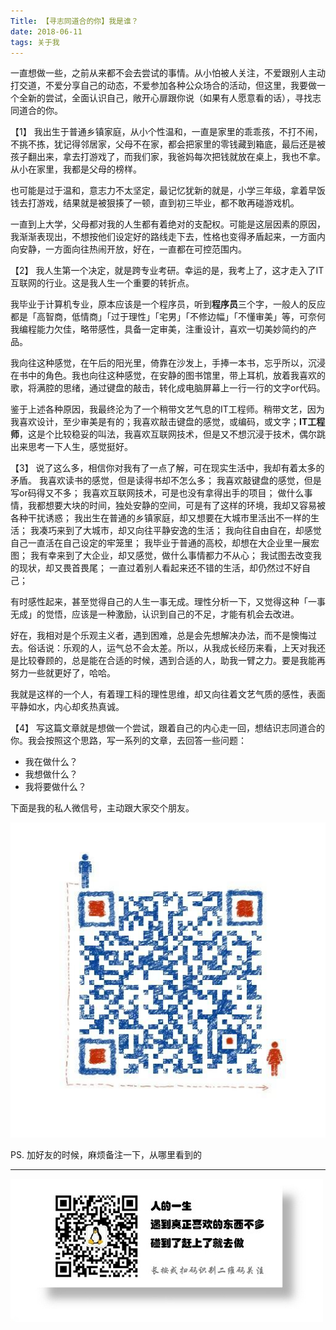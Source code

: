 ```yaml
---
Title: 【寻志同道合的你】我是谁？
date: 2018-06-11
tags: 关于我
---
```


一直想做一些，之前从来都不会去尝试的事情。从小怕被人关注，不爱跟别人主动打交道，不爱分享自己的动态，不爱参加各种公众场合的活动，但这里，我要做一个全新的尝试，全面认识自己，敞开心扉跟你说（如果有人愿意看的话），寻找志同道合的你。

【1】
我出生于普通乡镇家庭，从小个性温和，一直是家里的乖乖孩，不打不闹，不挑不拣，犹记得邻居家，父母不在家，都会把家里的零钱藏到箱底，最后还是被孩子翻出来，拿去打游戏了，而我们家，我爸妈每次把钱就放在桌上，我也不拿。从小在家里，我都是父母的榜样。

也可能是过于温和，意志力不太坚定，最记忆犹新的就是，小学三年级，拿着早饭钱去打游戏，结果就是被狠揍了一顿，直到初三毕业，都不敢再碰游戏机。

一直到上大学，父母都对我的人生都有着绝对的支配权。可能是这层因素的原因，我渐渐表现出，不想按他们设定好的路线走下去，性格也变得矛盾起来，一方面内向安静，一方面向往热闹开放，好在，一直都在可控范围内。

【2】
我人生第一个决定，就是跨专业考研。幸运的是，我考上了，这才走入了IT互联网的行业。这是我人生一个重要的转折点。

我毕业于计算机专业，原本应该是一个程序员，听到**程序员**三个字，一般人的反应都是「高智商，低情商」「过于理性」「宅男」「不修边幅」「不懂审美」等，可奈何我编程能力欠佳，略带感性，具备一定审美，注重设计，喜欢一切美妙简约的产品。

我向往这种感觉，在午后的阳光里，倚靠在沙发上，手捧一本书，忘乎所以，沉浸在书中的角色。我也向往这种感觉，在安静的图书馆里，带上耳机，放着我喜欢的歌，将满腔的思绪，通过键盘的敲击，转化成电脑屏幕上一行一行的文字or代码。

鉴于上述各种原因，我最终沦为了一个稍带文艺气息的IT工程师。稍带文艺，因为我喜欢设计，至少审美是有的；我喜欢敲击键盘的感觉，或编码，或文字；**IT工程师**，这是个比较稳妥的叫法，我喜欢互联网技术，但是又不想沉浸于技术，偶尔跳出来思考一下人生，感觉挺好。

【3】
说了这么多，相信你对我有了一点了解，可在现实生活中，我却有着太多的矛盾。
我喜欢读书的感觉，但是读得书却不怎么多；
我喜欢敲键盘的感觉，但是写or码得又不多；
我喜欢互联网技术，可是也没有拿得出手的项目；
做什么事情，我都想要大块的时间，独处安静的空间，可是有了这样的环境，我却又容易被各种干扰诱惑；
我出生在普通的乡镇家庭，却又想要在大城市里活出不一样的生活；
我凑巧来到了大城市，却又向往平静安逸的生活；
我向往自由自在，却感觉自己一直活在自己设定的牢笼里；
我毕业于普通的高校，却想在大企业里一展宏图；
我有幸来到了大企业，却又感觉，做什么事情都力不从心；
我试图去改变我的现状，却又畏首畏尾；
一直过着别人看起来还不错的生活，却仍然过不好自己；

有时感性起来，甚至觉得自己的人生一事无成。理性分析一下，又觉得这种「一事无成」的觉悟，应该是一种激励，认识到自己的不足，才能有机会去改进。

好在，我相对是个乐观主义者，遇到困难，总是会先想解决办法，而不是懊悔过去。俗话说：乐观的人，运气总不会太差。所以，从我成长经历来看，上天对我还是比较眷顾的，总是能在合适的时候，遇到合适的人，助我一臂之力。要是我能再努力一些就更好了，哈哈。

我就是这样的一个人，有着理工科的理性思维，却又向往着文艺气质的感性，表面平静如水，内心却炙热真诚。

【4】
写这篇文章就是想做一个尝试，跟着自己的内心走一回，想结识志同道合的你。我会按照这个思路，写一系列的文章，去回答一些问题：

- 我在做什么？
- 我想做什么？
- 我将要做什么？

下面是我的私人微信号，主动跟大家交个朋友。

![](/image/weixin-p.jpg)

PS. 加好友的时候，麻烦备注一下，从哪里看到的

- - -
![](/image/weixin.jpg)
